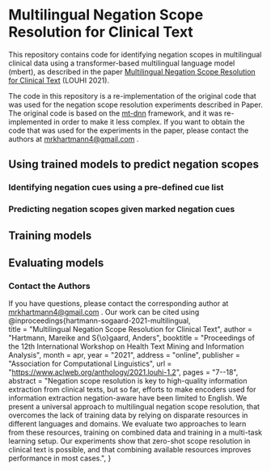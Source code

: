 # Multilingual Negation Scope Resolution for Clinical Text
This repository contains code for identifying negation scopes in multilingual clinical data using a transformer-based multilingual language model (mbert), as described in the paper [Multilingual Negation Scope Resolution for Clinical Text](https://www.aclweb.org/anthology/2021.louhi-1.2.pdf) (LOUHI 2021).

The code in this repository is a re-implementation of the original code that was used for the negation scope resolution experiments described in Paper. The original code is based on the [mt-dnn](https://github.com/namisan/mt-dnn) framework, and it was re-implemented in order to make it less complex. If you want to obtain the code that was used for the experiments in the paper, please contact the authors at mrkhartmann4@gmail.com .
## Using trained models to predict negation scopes
### Identifying negation cues using a pre-defined cue list
### Predicting negation scopes given marked negation cues
## Training models
## Evaluating models
### Contact the Authors
If you have questions, please contact the corresponding author at  mrkhartmann4@gmail.com .
Our work can be cited using
@inproceedings{hartmann-sogaard-2021-multilingual, \
    title = "Multilingual Negation Scope Resolution for Clinical Text",
    author = "Hartmann, Mareike  and
      S{\o}gaard, Anders",
    booktitle = "Proceedings of the 12th International Workshop on Health Text Mining and Information Analysis",
    month = apr,
    year = "2021",
    address = "online",
    publisher = "Association for Computational Linguistics",
    url = "https://www.aclweb.org/anthology/2021.louhi-1.2",
    pages = "7--18",
    abstract = "Negation scope resolution is key to high-quality information extraction from clinical texts, but so far, efforts to make encoders used for information extraction negation-aware have been limited to English. We present a universal approach to multilingual negation scope resolution, that overcomes the lack of training data by relying on disparate resources in different languages and domains. We evaluate two approaches to learn from these resources, training on combined data and training in a multi-task learning setup. Our experiments show that zero-shot scope resolution in clinical text is possible, and that combining available resources improves performance in most cases.",
}
